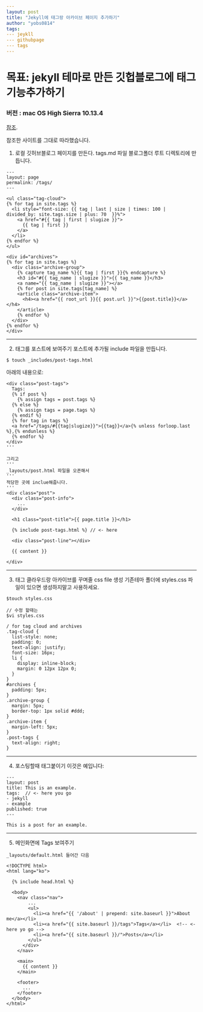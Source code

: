 ```yaml
---
layout: post
title: "Jekyll에 태그랑 아카이브 페이지 추가하기"
author: "yobs0814"
tags:
--- jeykll
--- githubpage
--- tags
---
```


# 목표: jekyll 테마로 만든 깃헙블로그에 태그 기능추가하기
### 버전 : mac OS High Sierra 10.13.4

[참조](https://blog.meinside.pe.kr/Adding-tag-cloud-and-archives-page-to-Jekyll/).

참조한 사이트를 그대로 따라했습니다.

1. 로컬 깃허브블로그 페이지를 만든다.
tags.md 파일 블로그폴더 루트 디렉토리에 만듭니다.

```
---
layout: page
permalink: /tags/
---

<ul class="tag-cloud">
{% for tag in site.tags %}
  <li style="font-size: {{ tag | last | size | times: 100 | divided_by: site.tags.size | plus: 70  }}%">
    <a href="#{{ tag | first | slugize }}">
      {{ tag | first }}
    </a>
  </li>
{% endfor %}
</ul>

<div id="archives">
{% for tag in site.tags %}
  <div class="archive-group">
    {% capture tag_name %}{{ tag | first }}{% endcapture %}
    <h3 id="#{{ tag_name | slugize }}">{{ tag_name }}</h3>
    <a name="{{ tag_name | slugize }}"></a>
    {% for post in site.tags[tag_name] %}
    <article class="archive-item">
      <h4><a href="{{ root_url }}{{ post.url }}">{{post.title}}</a></h4>
    </article>
    {% endfor %}
  </div>
{% endfor %}
</div>
```




------

2. 태그를 포스트에 보여주기
포스트에 추가될 include 파일을 만듭니다.
```
$ touch _includes/post-tags.html
```
아래의 내용으로:
```
<div class="post-tags">
  Tags:
  {% if post %}
    {% assign tags = post.tags %}
  {% else %}
    {% assign tags = page.tags %}
  {% endif %}
  {% for tag in tags %}
  <a href="/tags/#{{tag|slugize}}">{{tag}}</a>{% unless forloop.last %},{% endunless %}
  {% endfor %}
</div>
'''

그리고
'''
_layouts/post.html 파일을 오픈해서
'''
적당한 곳에 inclue해줍니다.
'''
<div class="post">
  <div class="post-info">
    ...
  </div>

  <h1 class="post-title">{{ page.title }}</h1>

  {% include post-tags.html %} // <- here

  <div class="post-line"></div>

  {{ content }}

</div>
```
------

3. 태그 클라우드랑 아카이브를 꾸며줄 css file 생성
기존테마 폴더에 styles.css 파일이 있으면 생성하지말고 사용하세요.
```
$touch styles.css

// 수정 할때는
$vi styles.css
```

```
/ for tag cloud and archives
.tag-cloud {
  list-style: none;
  padding: 0;
  text-align: justify;
  font-size: 16px;
  li {
    display: inline-block;
    margin: 0 12px 12px 0;
  }
}
#archives {
  padding: 5px;
}
.archive-group {
  margin: 5px;
  border-top: 1px solid #ddd;
}
.archive-item {
  margin-left: 5px;
}
.post-tags {
  text-align: right;
}
```

------

4. 포스팅할때 태그붙이기
이것은 예입니다:
```
---
layout: post
title: This is an example.
tags:  // <- here you go
- jekyll
- example
published: true
---

This is a post for an example.
```


------
5. 메인화면에 Tags 보여주기
```
_layouts/default.html 들어간 다음
```

```
<!DOCTYPE html>
<html lang="ko">

  {% include head.html %}

  <body>
    <nav class="nav">
        ...
        <ul>
          <li><a href="{{ '/about' | prepend: site.baseurl }}">About me</a></li>
          <li><a href="{{ site.baseurl }}/tags">Tags</a></li>  <!-- <-here yo go -->
          <li><a href="{{ site.baseurl }}/">Posts</a></li>
        </ul>
      </div>
    </nav>

    <main>
      {{ content }}
    </main>

    <footer>
      ...
    </footer>
  </body>
</html>
```
